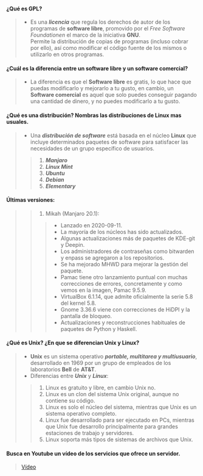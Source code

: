 #### ¿Qué es GPL? 
>  * Es una ***licencia*** que regula los derechos de autor de los programas de **software libre**, promovido por el _Free Software Foundationen_ el marco de la iniciativa **GNU**.  
Permite la distribución de copias de programas (incluso cobrar por ello), así como modificar el código fuente de los mismos o utilizarlo en otros programas. 
#### ¿Cuál es la diferencia entre un software libre y un software comercial? 
> * La diferencia es que el __Software libre__ es gratis, lo que hace que puedas modificarlo y mejorarlo a tu gusto, en cambio, un __Software comercial__ es aquel que solo puedes conseguir pagando una cantidad de dinero, y no puedes modificarlo a tu gusto.  
#### ¿Qué es una distribución? Nombras las distribuciones de Linux mas usuales. 
> * Una ***distribución de software*** está basada en el núcleo **Linux** que incluye determinados paquetes de software para satisfacer las necesidades de un grupo específico de usuarios. 
>> 1. ***Manjaro***
>> 2. ***Linux Mint***
>> 3. ***Ubuntu***
>> 4. ***Debian***
>> 5. ***Elementary*** 
#### Últimas versiones: 
>> 1. Mikah (Manjaro 20.1):
>>> * Lanzado en 2020-09-11.
>>> * La mayoría de los núcleos has sido actualizados.  
>>> * Algunas actualizaciones más de paquetes de KDE-git y Deepin.  
>>> * Los administradores de contraseñas como bitwarden y enpass se agregaron a los repositorios.
>>> * Se ha mejorado MHWD para mejorar la gestión del paquete.  
>>> * Pamac tiene otro lanzamiento puntual con muchas correcciones de errores, concretamente y como vemos en la imagen, Pamac 9.5.9.
>>> * VirtualBox 6.1.14, que admite oficialmente la serie 5.8 del kernel 5.8.  
>>> * Gnome 3.36.6 viene con correcciones de HiDPI y la pantalla de bloqueo.  
>>> * Actualizaciones y reconstrucciones habituales de paquetes de Python y Haskell.
#### ¿Qué es Unix? ¿En que se diferencian Unix y Linux? 
> * **Unix** es un sistema operativo ***portable, multitarea y multiusuario***, desarrollado en 1969 por un grupo de empleados de los laboratorios **Bell** de **AT&T**. 
> * Diferencias entre ***Unix*** y ***Linux***: 
>> 1. Linux es gratuito y libre, en cambio Unix no.
>> 2. Linux es un clon del sistema Unix original, aunque no contiene su código.
>> 3. Linux es solo el núcleo del sistema, mientras que Unix es un sistema operativo completo.
>> 4. Linux fue desarrollado para ser ejecutado en PCs, mientras que Unix fue desarrollo principalmente para grandes estaciones de trabajo y servidores.
>> 5. Linux soporta más tipos de sistemas de archivos que Unix. 
 
#### Busca en Youtube un vídeo de los servicios que ofrece un servidor. 
> [Vídeo](https://www.youtube.com/watch?v=hhOPnVb040s)

